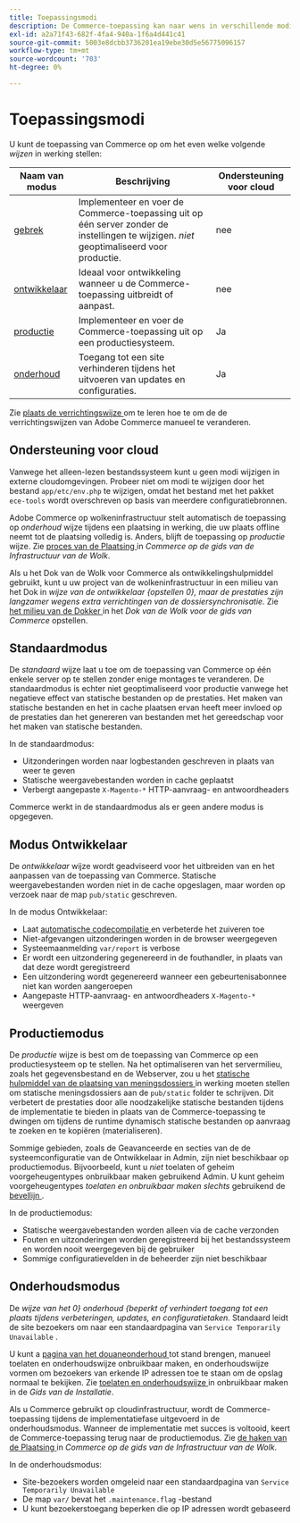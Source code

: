 ```yaml
---
title: Toepassingsmodi
description: De Commerce-toepassing kan naar wens in verschillende modi worden uitgevoerd. Bekijk een gedetailleerde lijst met de beschikbare toepassingsmodi.
exl-id: a2a71f43-682f-4fa4-940a-1f6a4d441c41
source-git-commit: 5003e8dcbb3736201ea19ebe30d5e56775096157
workflow-type: tm+mt
source-wordcount: '703'
ht-degree: 0%

---
```


# Toepassingsmodi

U kunt de toepassing van Commerce op om het even welke volgende _wijzen_ in werking stellen:

| Naam van modus | Beschrijving | Ondersteuning voor cloud |
| ------------------------ | ------------------- | ------------- |
| [ gebrek ](#default-mode) | Implementeer en voer de Commerce-toepassing uit op één server zonder de instellingen te wijzigen. _niet_ geoptimaliseerd voor productie. | nee |
| [ ontwikkelaar ](#developer-mode) | Ideaal voor ontwikkeling wanneer u de Commerce-toepassing uitbreidt of aanpast. | nee |
| [ productie ](#production-mode) | Implementeer en voer de Commerce-toepassing uit op een productiesysteem. | Ja |
| [ onderhoud ](#maintenance-mode) | Toegang tot een site verhinderen tijdens het uitvoeren van updates en configuraties. | Ja |

Zie [ plaats de verrichtingswijze ](../cli/set-mode.md) om te leren hoe te om de de verrichtingswijzen van Adobe Commerce manueel te veranderen.

## Ondersteuning voor cloud

Vanwege het alleen-lezen bestandssysteem kunt u geen modi wijzigen in externe cloudomgevingen. Probeer niet om modi te wijzigen door het bestand `app/etc/env.php` te wijzigen, omdat het bestand met het pakket `ece-tools` wordt overschreven op basis van meerdere configuratiebronnen.

Adobe Commerce op wolkeninfrastructuur stelt automatisch de toepassing op _onderhoud_ wijze tijdens een plaatsing in werking, die uw plaats offline neemt tot de plaatsing volledig is. Anders, blijft de toepassing op _productie_ wijze. Zie [ proces van de Plaatsing ](https://experienceleague.adobe.com/docs/commerce-cloud-service/user-guide/develop/deploy/process.html#deploy-phase) in _Commerce op de gids van de Infrastructuur van de Wolk_.

Als u het Dok van de Wolk voor Commerce als ontwikkelingshulpmiddel gebruikt, kunt u uw project van de wolkeninfrastructuur in een milieu van het Dok in _wijze van de ontwikkelaar {opstellen 0}, maar de prestaties zijn langzamer wegens extra verrichtingen van de dossiersynchronisatie._ Zie [ het milieu van de Dokker ](https://developer.adobe.com/commerce/cloud-tools/docker/deploy/#launch-mode) in het _Dok van de Wolk voor de gids van Commerce_ opstellen.

## Standaardmodus

De _standaard_ wijze laat u toe om de toepassing van Commerce op één enkele server op te stellen zonder enige montages te veranderen. De standaardmodus is echter niet geoptimaliseerd voor productie vanwege het negatieve effect van statische bestanden op de prestaties. Het maken van statische bestanden en het in cache plaatsen ervan heeft meer invloed op de prestaties dan het genereren van bestanden met het gereedschap voor het maken van statische bestanden.

In de standaardmodus:

- Uitzonderingen worden naar logbestanden geschreven in plaats van weer te geven
- Statische weergavebestanden worden in cache geplaatst
- Verbergt aangepaste `X-Magento-*` HTTP-aanvraag- en antwoordheaders

Commerce werkt in de standaardmodus als er geen andere modus is opgegeven.

## Modus Ontwikkelaar

De _ontwikkelaar_ wijze wordt geadviseerd voor het uitbreiden van en het aanpassen van de toepassing van Commerce. Statische weergavebestanden worden niet in de cache opgeslagen, maar worden op verzoek naar de map `pub/static` geschreven.

In de modus Ontwikkelaar:

- Laat [ automatische codecompilatie ](../cli/code-compiler.md) en verbeterde het zuiveren toe
- Niet-afgevangen uitzonderingen worden in de browser weergegeven
- Systeemaanmelding `var/report` is verbose
- Er wordt een uitzondering gegenereerd in de fouthandler, in plaats van dat deze wordt geregistreerd
- Een uitzondering wordt gegenereerd wanneer een gebeurtenisabonnee niet kan worden aangeroepen
- Aangepaste HTTP-aanvraag- en antwoordheaders `X-Magento-*` weergeven

## Productiemodus

De _productie_ wijze is best om de toepassing van Commerce op een productiesysteem op te stellen. Na het optimaliseren van het servermilieu, zoals het gegevensbestand en de Webserver, zou u het [ statische hulpmiddel van de plaatsing van meningsdossiers ](../cli/static-view-file-deployment.md) in werking moeten stellen om statische meningsdossiers aan de `pub/static` folder te schrijven. Dit verbetert de prestaties door alle noodzakelijke statische bestanden tijdens de implementatie te bieden in plaats van de Commerce-toepassing te dwingen om tijdens de runtime dynamisch statische bestanden op aanvraag te zoeken en te kopiëren (materialiseren).

Sommige gebieden, zoals de Geavanceerde en secties van de de systeemconfiguratie van de Ontwikkelaar in Admin, zijn niet beschikbaar op productiemodus. Bijvoorbeeld, kunt u _niet_ toelaten of geheim voorgeheugentypes onbruikbaar maken gebruikend Admin. U kunt geheim voorgeheugentypes _toelaten en onbruikbaar maken slechts_ gebruikend de [ bevellijn ](../cli/manage-cache.md#config-cli-subcommands-cache-en).

In de productiemodus:

- Statische weergavebestanden worden alleen via de cache verzonden
- Fouten en uitzonderingen worden geregistreerd bij het bestandssysteem en worden nooit weergegeven bij de gebruiker
- Sommige configuratievelden in de beheerder zijn niet beschikbaar

## Onderhoudsmodus

De _wijze van het 0} onderhoud {beperkt of verhindert toegang tot een plaats tijdens verbeteringen, updates, en configuratietaken._ Standaard leidt de site bezoekers om naar een standaardpagina van `Service Temporarily Unavailable` .

U kunt a [ pagina van het douaneonderhoud ](../../upgrade/troubleshooting/maintenance-mode-options.md) tot stand brengen, manueel toelaten en onderhoudswijze onbruikbaar maken, en onderhoudswijze vormen om bezoekers van erkende IP adressen toe te staan om de opslag normaal te bekijken. Zie [ toelaten en onderhoudswijze ](../../installation/tutorials/maintenance-mode.md) in onbruikbaar maken in de _Gids van de Installatie_.

Als u Commerce gebruikt op cloudinfrastructuur, wordt de Commerce-toepassing tijdens de implementatiefase uitgevoerd in de onderhoudsmodus. Wanneer de implementatie met succes is voltooid, keert de Commerce-toepassing terug naar de productiemodus. Zie [ de haken van de Plaatsing ](https://experienceleague.adobe.com/docs/commerce-cloud-service/user-guide/develop/deploy/best-practices.html#phase-5%3A-deployment-hooks) in _Commerce op de gids van de Infrastructuur van de Wolk_.

In de onderhoudsmodus:

- Site-bezoekers worden omgeleid naar een standaardpagina van `Service Temporarily Unavailable`
- De map `var/` bevat het `.maintenance.flag` -bestand
- U kunt bezoekerstoegang beperken die op IP adressen wordt gebaseerd
